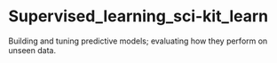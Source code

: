 # Supervised_learning_sci-kit_learn

Building and tuning predictive models; evaluating how they perform on unseen data. 
